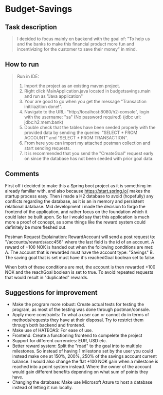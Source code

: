 # Budget-Savings

## Task description
> I decided to focus mainly on backend with the goal of: "To help us and the banks to make this financial product more fun and incentivizing for the customer to save their money" in mind.
> 


## How to run
> Run in IDE:
> 1. Import the project as an existing maven project.
> 2. Right click MainApplication.java located in budgetsavings.main and run as "Java application"
> 3. Your are good to go when you get the message "Transaction initiliazition done!".
> 4. Navigate to the URL: "http://localhost:8080/h2-console", login with the username: "sa" (No password required) (jdbc url: jdbc:h2:mem:bank)
> 5. Double check that the tables have been seeded properly with the provided data by sending the queries: "SELECT * FROM ACCOUNT" and "SELECT * FROM TRANSACTION".
> 6. From here you can import my attached postman collection and start sending requests.
> 7. It is recommended that you send the "CreateGoal" request early on since the database has not been seeded with prior goal data.

## Comments
First off i decided to make this a Spring boot project as it is something im already familiar with, and also because https://start.spring.io/ makes the startup process easy.
Then i made a H2 database to avoid (hopefully) any conflicts regarding the database, as it is an in memory and persistent relational database.
Mid development i made the decision to forgo the frontend of the application, and rather focus on the foundation which it could later be built upon.
So far i would say that this application is much more a proof of concept, as some things like the reward system could definitely be more fleshed out.

Postman Request Explaination:
RewardAccount will send a post request to: "/accounts/rewards/acc456" where the last field is the id of an account. A reward of +100 NOK is handed out when the following conditions are met:
A. The account that is rewarded must have the account type: "Savings"
B. The saving goal that is set must have it's reachedGoal boolean set to false.

When both of these conditions are met, the account is then rewarded +100 NOK and the reachGoal boolean is set to true. To avoid repeated requests that would result in "duplicated" rewards.

## Suggestions for improvement
- Make the program more robust: Create actual tests for testing the program, as most of the testing was done through postman/console.
- Apply more constraints: To what a user can or cannot do in terms of methods/requests they have at their disposal. Try to restrict them through both backend and frontend.
- Make use of HATEOAS: For ease of use.
- Frontend: Create a functioning frontend to compelete the project
- Support for different currencies: EUR, USD etc.
- Better reward system: Split the "road" to the goal into to multiple milestones. So instead of having 1 milestone set by the user you could instead make one at 150%, 200%, 250% of the savings account current balance. I would also change the flat +100 NOK gain when a milestone is reached into a point system instead. Where the owner of the account would gain different benefits depending on what sum of points they have.
- Changing the database: Make use Microsoft Azure to host a database instead of letting it run locally.
